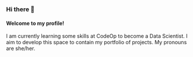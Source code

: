 ### Hi there 👋

#### Welcome to my profile!
I am currently learning some skills at CodeOp to become a Data Scientist. I aim to develop this space to contain my portfolio of projects.
My pronouns are she/her.

<!--
**laura1machado1delostoyos/laura1machado1delostoyos** is a ✨ _special_ ✨ repository because its `README.md` (this file) appears on your GitHub profile.

Here are some ideas to get you started:

- 🔭 I’m currently working on ...
- 🌱 I’m currently learning ...
- 👯 I’m looking to collaborate on ...
- 🤔 I’m looking for help with ...
- 💬 Ask me about ...
- 📫 How to reach me: ...
- 😄 Pronouns: ...
- ⚡ Fun fact: ...
-->
